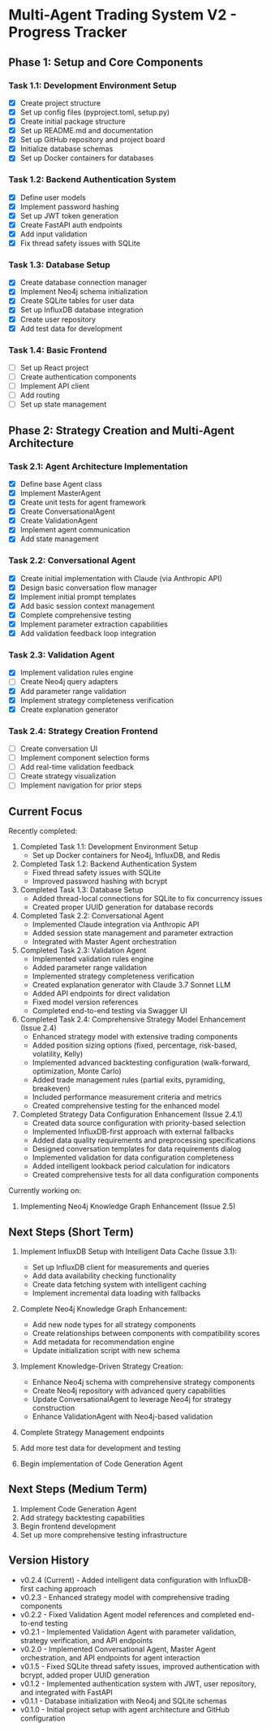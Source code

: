 # Multi-Agent Trading System V2 - Progress Tracker

## Phase 1: Setup and Core Components

### Task 1.1: Development Environment Setup
- [x] Create project structure
- [x] Set up config files (pyproject.toml, setup.py)
- [x] Create initial package structure
- [x] Set up README.md and documentation
- [x] Set up GitHub repository and project board
- [x] Initialize database schemas
- [x] Set up Docker containers for databases

### Task 1.2: Backend Authentication System
- [x] Define user models
- [x] Implement password hashing
- [x] Set up JWT token generation
- [x] Create FastAPI auth endpoints
- [x] Add input validation
- [x] Fix thread safety issues with SQLite

### Task 1.3: Database Setup
- [x] Create database connection manager
- [x] Implement Neo4j schema initialization
- [x] Create SQLite tables for user data
- [x] Set up InfluxDB database integration
- [x] Create user repository
- [x] Add test data for development

### Task 1.4: Basic Frontend
- [ ] Set up React project
- [ ] Create authentication components
- [ ] Implement API client
- [ ] Add routing
- [ ] Set up state management

## Phase 2: Strategy Creation and Multi-Agent Architecture

### Task 2.1: Agent Architecture Implementation
- [x] Define base Agent class
- [x] Implement MasterAgent
- [x] Create unit tests for agent framework
- [x] Create ConversationalAgent
- [x] Create ValidationAgent
- [x] Implement agent communication
- [x] Add state management

### Task 2.2: Conversational Agent
- [x] Create initial implementation with Claude (via Anthropic API)
- [x] Design basic conversation flow manager
- [x] Implement initial prompt templates
- [x] Add basic session context management
- [x] Complete comprehensive testing
- [x] Implement parameter extraction capabilities
- [x] Add validation feedback loop integration

### Task 2.3: Validation Agent
- [x] Implement validation rules engine
- [ ] Create Neo4j query adapters
- [x] Add parameter range validation
- [x] Implement strategy completeness verification
- [x] Create explanation generator

### Task 2.4: Strategy Creation Frontend
- [ ] Create conversation UI
- [ ] Implement component selection forms
- [ ] Add real-time validation feedback
- [ ] Create strategy visualization
- [ ] Implement navigation for prior steps

## Current Focus

Recently completed:
1. Completed Task 1.1: Development Environment Setup
   - Set up Docker containers for Neo4j, InfluxDB, and Redis
2. Completed Task 1.2: Backend Authentication System
   - Fixed thread safety issues with SQLite
   - Improved password hashing with bcrypt
3. Completed Task 1.3: Database Setup
   - Added thread-local connections for SQLite to fix concurrency issues
   - Created proper UUID generation for database records
4. Completed Task 2.2: Conversational Agent
   - Implemented Claude integration via Anthropic API
   - Added session state management and parameter extraction
   - Integrated with Master Agent orchestration
5. Completed Task 2.3: Validation Agent
   - Implemented validation rules engine
   - Added parameter range validation
   - Implemented strategy completeness verification
   - Created explanation generator with Claude 3.7 Sonnet LLM
   - Added API endpoints for direct validation
   - Fixed model version references
   - Completed end-to-end testing via Swagger UI
6. Completed Task 2.4: Comprehensive Strategy Model Enhancement (Issue 2.4)
   - Enhanced strategy model with extensive trading components
   - Added position sizing options (fixed, percentage, risk-based, volatility, Kelly)
   - Implemented advanced backtesting configuration (walk-forward, optimization, Monte Carlo)
   - Added trade management rules (partial exits, pyramiding, breakeven)
   - Included performance measurement criteria and metrics
   - Created comprehensive testing for the enhanced model
7. Completed Strategy Data Configuration Enhancement (Issue 2.4.1)
   - Created data source configuration with priority-based selection
   - Implemented InfluxDB-first approach with external fallbacks
   - Added data quality requirements and preprocessing specifications
   - Designed conversation templates for data requirements dialog
   - Implemented validation for data configuration completeness
   - Added intelligent lookback period calculation for indicators
   - Created comprehensive tests for all data configuration components

Currently working on:
1. Implementing Neo4j Knowledge Graph Enhancement (Issue 2.5)

## Next Steps (Short Term)

1. Implement InfluxDB Setup with Intelligent Data Cache (Issue 3.1):
   - Set up InfluxDB client for measurements and queries
   - Add data availability checking functionality
   - Create data fetching system with intelligent caching
   - Implement incremental data loading with fallbacks

2. Complete Neo4j Knowledge Graph Enhancement:
   - Add new node types for all strategy components
   - Create relationships between components with compatibility scores
   - Add metadata for recommendation engine
   - Update initialization script with new schema

2. Implement Knowledge-Driven Strategy Creation:
   - Enhance Neo4j schema with comprehensive strategy components
   - Create Neo4j repository with advanced query capabilities
   - Update ConversationalAgent to leverage Neo4j for strategy construction
   - Enhance ValidationAgent with Neo4j-based validation

3. Complete Strategy Management endpoints
4. Add more test data for development and testing 
5. Begin implementation of Code Generation Agent

## Next Steps (Medium Term)

1. Implement Code Generation Agent
2. Add strategy backtesting capabilities
3. Begin frontend development
4. Set up more comprehensive testing infrastructure

## Version History

- v0.2.4 (Current) - Added intelligent data configuration with InfluxDB-first caching approach
- v0.2.3 - Enhanced strategy model with comprehensive trading components
- v0.2.2 - Fixed Validation Agent model references and completed end-to-end testing
- v0.2.1 - Implemented Validation Agent with parameter validation, strategy verification, and API endpoints
- v0.2.0 - Implemented Conversational Agent, Master Agent orchestration, and API endpoints for agent interaction
- v0.1.5 - Fixed SQLite thread safety issues, improved authentication with bcrypt, added proper UUID generation
- v0.1.2 - Implemented authentication system with JWT, user repository, and integrated with FastAPI
- v0.1.1 - Database initialization with Neo4j and SQLite schemas
- v0.1.0 - Initial project setup with agent architecture and GitHub configuration